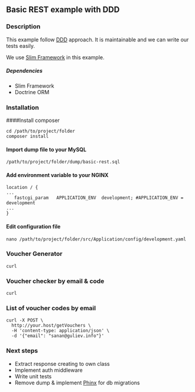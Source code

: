 ## Basic REST example with DDD

### Description
This example follow [DDD](https://en.wikipedia.org/wiki/Domain-driven_design) approach. It is maintainable and we can write our tests easily.

We use [Slim Framework](https://www.slimframework.com/) in this example.

##### Dependencies
* Slim Framework
* Doctrine ORM

### Installation
####Install composer
```
cd /path/to/project/folder
composer install
```

#### Import dump file to your MySQL
```
/path/to/project/folder/dump/basic-rest.sql
```

#### Add environment variable to your NGINX
```
location / {
...
   fastcgi_param   APPLICATION_ENV  development; #APPLICATION_ENV = development
...
}
```

#### Edit configuration file
```
nano /path/to/project/folder/src/Application/config/development.yaml
```

### Voucher Generator
```
curl 
```

### Voucher checker by email & code
```
curl 
```

### List of voucher codes by email
```
curl -X POST \
  http://your.host/getVouchers \
  -H 'content-type: application/json' \
  -d '{"email": "sanan@guliev.info"}'
```


### Next steps
* Extract response creating to own class
* Implement auth middleware
* Write unit tests
* Remove dump & implement [Phinx](https://phinx.org) for db migrations